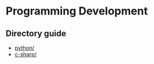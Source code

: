 # Programming Development

## Directory guide
- [python/](python/PYTHON.md)
- [c-sharp/](c-sharp/C-SHARP.md)
